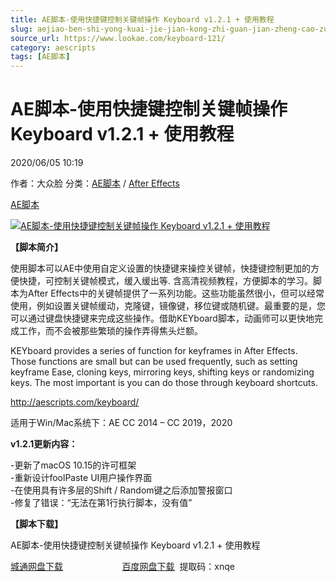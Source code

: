 ```yaml
---
title: AE脚本-使用快捷键控制关键帧操作 Keyboard v1.2.1 + 使用教程
slug: aejiao-ben-shi-yong-kuai-jie-jian-kong-zhi-guan-jian-zheng-cao-zuo-keyboard-v1-2-1-shi-yong-jiao-cheng
source_url: https://www.lookae.com/keyboard-121/
category: aescripts
tags: [AE脚本]
---
```

# AE脚本-使用快捷键控制关键帧操作 Keyboard v1.2.1 + 使用教程

2020/06/05 10:19

作者：大众脸
分类：[AE脚本](https://www.lookae.com/after-effects/aescripts/) / [After Effects](https://www.lookae.com/after-effects/)

[AE脚本](https://www.lookae.com/tag/ae%e8%84%9a%e6%9c%ac/)

[![AE脚本-使用快捷键控制关键帧操作 Keyboard v1.2.1 + 使用教程](https://www.lookae.com/wp-content/uploads/2017/05/KEYboard.jpg "AE脚本-使用快捷键控制关键帧操作 Keyboard v1.2.1 + 使用教程-LookAE.com")](https://www.lookae.com/wp-content/uploads/2017/05/KEYboard.jpg)

**【脚本简介】**

使用脚本可以AE中使用自定义设置的快捷键来操控关键帧，快捷键控制更加的方便快捷，可控制关键帧模式，缓入缓出等. 含高清视频教程，方便脚本的学习。脚本为After Effects中的关键帧提供了一系列功能。这些功能虽然很小，但可以经常使用，例如设置关键帧缓动，克隆键，镜像键，移位键或随机键。最重要的是，您可以通过键盘快捷键来完成这些操作。借助KEYboard脚本，动画师可以更快地完成工作，而不会被那些繁琐的操作弄得焦头烂额。

KEYboard provides a series of function for keyframes in After Effects. Those functions are small but can be used frequently, such as setting keyframe Ease, cloning keys, mirroring keys, shifting keys or randomizing keys. The most important is you can do those through keyboard shortcuts.

http://aescripts.com/keyboard/

适用于Win/Mac系统下：AE CC 2014 – CC 2019，2020

**v1.2.1更新内容：**

-更新了macOS 10.15的许可框架  
-重新设计foolPaste UI用户操作界面  
-在使用具有许多层的Shift / Random键之后添加警报窗口  
-修复了错误：“无法在第1行执行脚本，没有值”

**【脚本下载】**

AE脚本-使用快捷键控制关键帧操作 Keyboard v1.2.1 + 使用教程

[城通网盘下载](https://089u.com/file/680462-447382102)                        [百度网盘下载](https://pan.baidu.com/s/1n9TlSux8QpxaXkoP0vyscw)  提取码：xnqe

